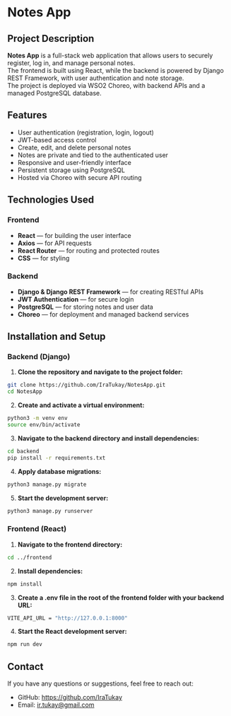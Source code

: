 # Notes App

## Project Description

**Notes App** is a full-stack web application that allows users to securely register, log in, and manage personal notes.  
The frontend is built using React, while the backend is powered by Django REST Framework, with user authentication and note storage.  
The project is deployed via WSO2 Choreo, with backend APIs and a managed PostgreSQL database.

## Features

- User authentication (registration, login, logout)
- JWT-based access control
- Create, edit, and delete personal notes
- Notes are private and tied to the authenticated user
- Responsive and user-friendly interface
- Persistent storage using PostgreSQL
- Hosted via Choreo with secure API routing

## Technologies Used

### Frontend

- **React** — for building the user interface
- **Axios** — for API requests
- **React Router** — for routing and protected routes
- **CSS** — for styling

### Backend

- **Django & Django REST Framework** — for creating RESTful APIs
- **JWT Authentication** — for secure login
- **PostgreSQL** — for storing notes and user data
- **Choreo** — for deployment and managed backend services


##  Installation and Setup

### Backend (Django)

1. **Clone the repository and navigate to the project folder:**

```bash
git clone https://github.com/IraTukay/NotesApp.git
cd NotesApp
```

2. **Create and activate a virtual environment:**

```bash
python3 -m venv env
source env/bin/activate
```

3. **Navigate to the backend directory and install dependencies:**

```bash
cd backend
pip install -r requirements.txt
```

4. **Apply database migrations:**

```bash
python3 manage.py migrate
```

5. **Start the development server:**

```bash
python3 manage.py runserver
```

### Frontend (React)
1. **Navigate to the frontend directory:**

```bash
cd ../frontend
```

2. **Install dependencies:**

```bash
npm install
```

3. **Create a .env file in the root of the frontend folder with your backend URL:**

```bash
VITE_API_URL = "http://127.0.0.1:8000"
```
4. **Start the React development server:**

```bash
npm run dev
```



## Contact

If you have any questions or suggestions, feel free to reach out:

- GitHub: https://github.com/IraTukay
- Email: ir.tukay@gmail.com

